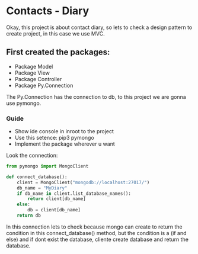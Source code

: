 # Contacts - Diary
Okay, this project is about contact diary, so lets to check a design pattern to create project, in this case we use MVC.

## First created the packages:
- Package Model
- Package View
- Package Controller
- Package Py.Connection

The Py.Connection has the connection to db, to this project we are gonna use pymongo.

### Guide
- Show ide console in inroot to the project
- Use this setence: pip3 pymongo
- Implement the package wherever u want

Look the connection:
```python
from pymongo import MongoClient

def connect_database():
    client = MongoClient("mongodb://localhost:27017/")
    db_name = "MyDiary"
    if db_name in client.list_database_names():
        return client[db_name]
    else:
        db = client[db_name]
    return db
```
In this connection lets to check because mongo can create to return the condition in this connect_database() method, but the condition is a (if and else) and if dont exist the database, cliente create database and return the database.

